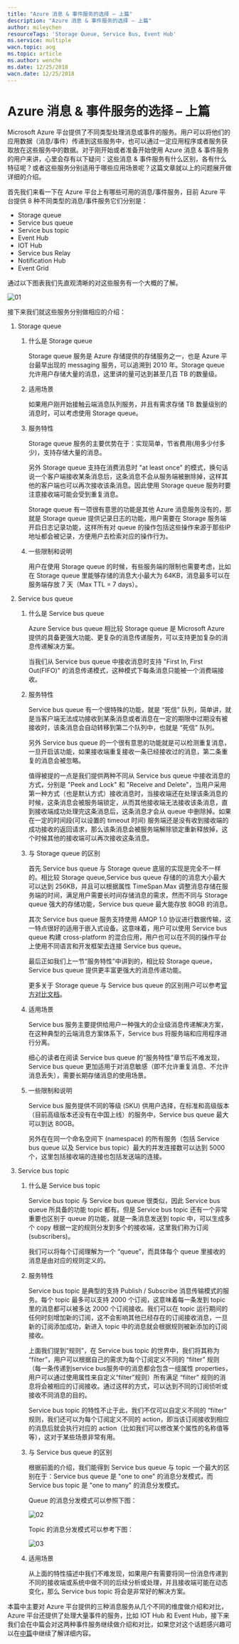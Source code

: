 ```yaml
---
title: "Azure 消息 & 事件服务的选择 – 上篇"
description: "Azure 消息 & 事件服务的选择 – 上篇"
author: mileychen
resourceTags: 'Storage Queue, Service Bus, Event Hub'
ms.service: multiple
wacn.topic: aog
ms.topic: article
ms.author: wenche
ms.date: 12/25/2018
wacn.date: 12/25/2018
---
```


# Azure 消息 & 事件服务的选择 – 上篇

Microsoft Azure 平台提供了不同类型处理消息或事件的服务。用户可以将他们的应用数据（消息/事件）传递到这些服务中，也可以通过一定应用程序或者服务获取放在这些服务中的数据。对于刚开始或者准备开始使用 Azure 消息 & 事件服务的用户来讲，心里会存有以下疑问：这些消息 & 事件服务有什么区别，各有什么特征呢？或者这些服务分别适用于哪些应用场景呢？这篇文章就以上的问题展开做详细的介绍。

首先我们来看一下在 Azure 平台上有哪些可用的消息/事件服务，目前 Azure 平台提供 8 种不同类型的消息/事件服务它们分别是：

* Storage queue
* Service bus queue
* Service bus topic
* Event Hub
* IOT Hub
* Service bus Relay
* Notification Hub
* Event Grid

通过以下图表我们先直观清晰的对这些服务有一个大概的了解。

![01](media/aog-others-choice-of-message-event-service-part-1/01.png "01")

接下来我们就这些服务分别做相应的介绍：

1. Storage queue

    1. 什么是 Storage queue

        Storage queue 服务是 Azure 存储提供的存储服务之一，也是 Azure 平台最早出现的 messaging 服务，可以追溯到 2010 年。Storage queue 允许用户存储大量的消息，这里讲的量可达到甚至几百 TB 的数量级。

    2. 适用场景

        如果用户刚开始接触云端消息队列服务，并且有需求存储 TB 数量级别的消息时，可以考虑使用 Storage queue。

    3. 服务特性

        Storage queue 服务的主要优势在于：实现简单，节省费用(用多少付多少)，支持存储大量的消息。

        另外 Storage queue 支持在消费消息时 "at  least once" 的模式，换句话说一个客户端接收某条消息后，这条消息不会从服务端被删除掉，这样其他的客户端也可以再次接收该条消息。因此使用 Storage queue 服务时要注意接收端可能会受到重复消息。

        Storage queue 有一项很有意思的功能是其他 Azure 消息服务没有的，那就是 Storage queue 提供记录日志的功能，用户需要在 Storage 服务端开启日志记录功能，这样所有对 queue 的操作包括这些操作来源于那些IP地址都会被记录，方便用户去检索对应的操作行为。

    4. 一些限制和说明

        用户在使用 Storage queue 的时候，有些服务端的限制也需要考虑，比如在 Storage queue 里能够存储的消息大小最大为 64KB，消息最多可以在服务端存放 7 天（Max TTL = 7 days）。

2. Service bus queue

    1. 什么是 Service bus queue

        Azure Service bus queue 相比较 Storage queue 是 Microsoft Azure 提供的具备更强大功能、更复杂的消息传递服务，可以支持更加复杂的消息传递解决方案。

        当我们从 Service bus queue 中接收消息时支持 "First In, First Out(FIFO)" 的消息传递模式，这种模式下每条消息只能被一个消费端接收。

    2. 服务特性

        Service bus queue 有一个很特殊的功能，就是 “死信” 队列，简单讲，就是当客户端无法成功接收到某条消息或者消息在一定的期限中过期没有被接收时，该条消息会自动转移到第二个队列中，也就是 “死信” 队列。

        另外 Service bus queue 的一个很有意思的功能就是可以检测重复消息，一旦开启该功能，如果接收端重复接收一条已经接收过的消息，第二条重复的消息会被忽略。

        值得被提的一点是我们提供两种不同从 Service bus queue 中接收消息的方式，分别是 "Peek and Lock" 和 "Receive and Delete"，当用户采用第一种方式（也是默认方式）接收消息时，当接收端还在处理该条消息的时候，这条消息会被服务端锁定，从而其他接收端无法接收该条消息，直到接收端成功处理完这条消息后，这条消息才会从 queue 中删除掉。如果在一定的时间段(可以设置的 timeout 时间) 服务端还是没有收到接收端的成功接收的返回请求，那么该条消息会被服务端解除锁定重新释放掉，这个时候其他的接收端可以再次接收这条消息。

    3. 与 Storage queue 的区别

        首先 Service bus queue 与 Storage queue 底层的实现是完全不一样的。相比较 Storage queue,Service bus queue 存储的的消息大小最大可以达到 256KB，并且可以根据属性 TimeSpan.Max 调整消息存储在服务端的时间，满足用户需要长时间存储消息的需求，然而不同与 Storage queue 强大的存储功能，Service bus queue 最大能存放 80GB 的消息。

        其次 Service bus queue 服务支持使用 AMQP 1.0 协议进行数据传输，这一特点很好的适用于嵌入式设备。这意味着，用户可以使用 Service bus queue 构建 cross-platform 的混合应用，用户也可以在不同的操作平台上使用不同语言和开发框架去连接 Service bus queue。

        最后正如我们上一节“服务特性”中讲到的，相比较 Storage queue，Service bus queue 提供更丰富更强大的消息传递功能。

        更多关于 Storage queue 与 Service bus queue 的区别用户可以参考[官方对比文档](https://docs.microsoft.com/azure/service-bus-messaging/service-bus-azure-and-service-bus-queues-compared-contrasted)。

    4. 适用场景

        Service bus 服务主要提供给用户一种强大的企业级消息传递解决方案，在这种典型的云端消息方案体系下，Service bus 将服务端和应用程序进行分离。

        细心的读者在阅读 Service bus queue 的“服务特性”章节后不难发现，Service bus queue 更加适用于对消息敏感（即不允许重复消息、不允许消息丢失），需要长期存储消息的使用场景。

    5. 一些限制和说明

        Service bus 服务提供不同的等级 (SKU) 供用户选择，在标准和高级版本（目前高级版本还没有在中国上线）的服务中，Service bus queue 最大可以到达 80GB。

        另外在在同一个命名空间下 (namespace) 的所有服务（包括 Service bus queue 以及 Service bus topic）最大的并发连接数可以达到 5000 个，这里包括接收端的连接也包括发送端的连接。

3. Service bus topic

    1. 什么是 Service bus topic

        Service bus topic 与 Service bus queue 很类似，因此 Service bus queue 所具备的功能 topic 都有。但是 Service bus topic 还有一个非常重要也区别于 queue 的功能，就是一条消息发送到 topic 中，可以生成多个 copy 根据一定的规则分发到多个的接收端，这里我们称为订阅 (subscribers)。

        我们可以将每个订阅理解为一个 “queue”，而具体每个 queue 里接收的消息是由对应的规则定义的。

    2. 服务特性

        Service bus topic 是典型的支持 Publish / Subscribe 消息传输模式的服务。每个 topic 最多可以支持 2000 个订阅，这意味着每一条发到 topic 里的消息都可以被多达 2000 个订阅接收。我们可以在 topic 运行期间的任何时刻增加新的订阅，这不会影响其他已经存在的订阅接收消息，一旦新的订阅添加成功，新进入 topic 中的消息就会根据规则被新添加的订阅接收。

        上面我们提到“规则”，在 Service bus topic 的世界中，我们将其称为 “filter”，用户可以根据自己的需求为每个订阅定义不同的 “filter” 规则（每一条传递到service bus服务中的消息都会包含一组属性 properties，用户可以通过使用属性来自定义“filter”规则）所有满足 “filter” 规则的消息将会被相应的订阅接收。通过这样的方式，可以达到不同的订阅侦听或接收不同消息的目的。

        Service bus topic 的特性不止于此，我们不仅可以自定义不同的 “filter” 规则，我们还可以为每个订阅定义不同的 action，即当该订阅接收到相应的消息后就会执行对应的 action（比如我们可以修改某个属性的名称值等等），这对于某些场景非常有用。

    3. 与 Service bus queue 的区别

        根据前面的介绍，我们能得到 Service bus queue 与 topic 一个最大的区别在于：Service bus queue 是 "one to one" 的消息分发模式，而 Service bus topic 是 "one to many" 的消息分发模式。

        Queue 的消息分发模式可以参照下图：

        ![02](media/aog-others-choice-of-message-event-service-part-1/02.png "02")

        Topic 的消息分发模式可以参考下图：

        ![03](media/aog-others-choice-of-message-event-service-part-1/03.png "03")

    4. 适用场景

        从上面的特性描述中我们不难发现，如果用户有需要将同一份消息传递到不同的接收端或系统中做不同的后续分析或处理，并且接收端可能在动态变化，那么 Service bus topic 将会是非常好的解决方案。

本篇中主要对 Azure 平台提供的三种消息服务从几个不同的维度做介绍和对比，Azure 平台还提供了处理大量事件的服务，比如 IOT Hub 和 Event Hub，接下来我们会在中篇会对这两种事件服务继续做介绍和对比，如果您对这个话题感兴趣可以在[中篇](aog-others-choice-of-message-event-service-part-2)中继续了解详细内容。